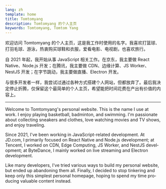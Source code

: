 ```yaml
---
lang: zh
template: home
title: Tomtomyang
description: Tomtomyang 的个人主页
keywords: Tomtomyang, Tomtom Yang
---
```


欢迎访问 Tomtomyang 的个人主页，这是我工作时使用的名字。我喜欢打篮球、打羽毛球、游泳，热衷购买球鞋和衣服，爱看电影、电视剧，也喜欢旅行。

自 2021 年起，我开始从事 JavaScript 相关工作。在京东，我主要做 React Native、Node.js 开发；在腾讯，我主要做 CDN、边缘计算、JS Worker、NestJS 开发；在字节跳动，我主要做直播、Electron 开发。

与很多开发者一样，我尝试过通过各种方式搭建个人网站，但都放弃了。最后我决定停止折腾，仅保留这个最简单的个人主页，希望能把时间花费在产出有价值的内容上。

---

<p lang='en'>
    Welcome to Tomtomyang's personal website. This is the name I use at work. I enjoy playing basketball, badminton, and swimming. I'm passionate about collecting sneakers and clothes, love watching movies and TV shows, and enjoy traveling.
</p>

<p lang='en'>
    Since 2021, I've been working in JavaScript-related development. At JD.com, I primarily focused on React Native and Node.js development; at Tencent, I worked on CDN, Edge Computing, JS Worker, and NestJS development; at ByteDance, I mainly worked on live streaming and Electron development.
</p>

<p lang='en'>
    Like many developers, I've tried various ways to build my personal website, but ended up abandoning them all. Finally, I decided to stop tinkering and keep only this simplest personal homepage, hoping to spend my time producing valuable content instead.
</p>
